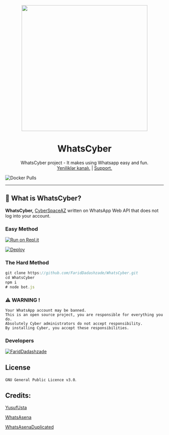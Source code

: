<div align="center">
  <img src="https://telegra.ph/file/a0da5a1e0a8d10655a01b.jpg" width="400" height="400">
  <h1> WhatsCyber </h1>
</div>
<p align="center">
    WhatsCyber project - It makes using Whatsapp easy and fun.
    <br>
        <a href="https://t.me/WhatsCyber">Yeniliklər kanalı.</a> |
        <a href="https://t.me/TheCyberSupport">Support.</a> 
    <br>
</p>

![Docker Pulls](https://img.shields.io/docker/pulls/cyberuserbot/whatscyber?style=flat-square)

----


## 🔎 What is WhatsCyber?
**WhatsCyber,** [CyberSpaceAZ](https://t.me/cyberspaceaz) written on WhatsApp Web API that does not log into your account.

### Easy Method

[![Run on Repl.it](https://repl.it/badge/github/FaridDadashzade/WhatsCyber)](https://replit.com/@FaridDadashzade/cybersession)

[![Deploy](https://www.herokucdn.com/deploy/button.svg)](https://heroku.com/deploy?template=https://github.com/dqanshi/WhatsCyber)

### The Hard Method
```js
git clone https://github.com/FaridDadashzade/WhatsCyber.git
cd WhatsCyber
npm i
# node bot.js
```

### ⚠️ WARNING ! 
```
Your WhatsApp account may be banned.
This is an open source project, you are responsible for everything you do.
Absolutely Cyber administrators do not accept responsibility.
By installing Cyber, you accept these responsibilities.
```

### Developers
[![FaridDadashzade](https://github.com/FaridDadashzade.png?size=100)](https://github.com/FaridDadashzade)


## License
`GNU General Public Licence v3.0`.

## Credits:

[YusufUsta](https://github.com/YusufUsta)

[WhatsAsena](https://github.com/YusufUsta/WhatsAsena)

[WhatsAsenaDuplicated](https://github.com/phaticusthiccy/whatsasenaduplicated)
